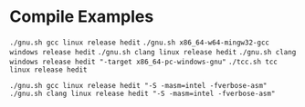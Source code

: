 # Compile Examples
`./gnu.sh gcc linux release hedit`
`./gnu.sh x86_64-w64-mingw32-gcc windows release hedit`
`./gnu.sh clang linux release hedit`
`./gnu.sh clang windows release hedit "-target x86_64-pc-windows-gnu"`
`./tcc.sh tcc linux release hedit`

`./gnu.sh gcc linux release hedit "-S -masm=intel -fverbose-asm"`
`./gnu.sh clang linux release hedit "-S -masm=intel -fverbose-asm"`